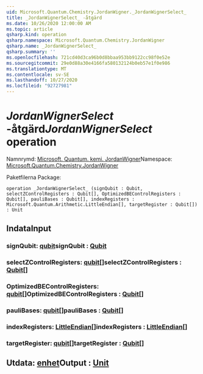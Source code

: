 ```yaml
---
uid: Microsoft.Quantum.Chemistry.JordanWigner._JordanWignerSelect_
title: _JordanWignerSelect_ -åtgärd
ms.date: 10/26/2020 12:00:00 AM
ms.topic: article
qsharp.kind: operation
qsharp.namespace: Microsoft.Quantum.Chemistry.JordanWigner
qsharp.name: _JordanWignerSelect_
qsharp.summary: ''
ms.openlocfilehash: 721cd40d3ca96b0d8bbaa953bb9122cc98f0e52e
ms.sourcegitcommit: 29e0d88a30e4166fa580132124b0eb57e1f0e986
ms.translationtype: MT
ms.contentlocale: sv-SE
ms.lasthandoff: 10/27/2020
ms.locfileid: "92727981"
---
```

# <a name="_jordanwignerselect_-operation"></a><span data-ttu-id="d99a5-102">_JordanWignerSelect_ -åtgärd</span><span class="sxs-lookup"><span data-stu-id="d99a5-102">_JordanWignerSelect_ operation</span></span>

<span data-ttu-id="d99a5-103">Namnrymd: [Microsoft. Quantum. kemi. JordanWigner](xref:Microsoft.Quantum.Chemistry.JordanWigner)</span><span class="sxs-lookup"><span data-stu-id="d99a5-103">Namespace: [Microsoft.Quantum.Chemistry.JordanWigner](xref:Microsoft.Quantum.Chemistry.JordanWigner)</span></span>

<span data-ttu-id="d99a5-104">Paketfilerna [](https://nuget.org/packages/)</span><span class="sxs-lookup"><span data-stu-id="d99a5-104">Package: [](https://nuget.org/packages/)</span></span>




```qsharp
operation _JordanWignerSelect_ (signQubit : Qubit, selectZControlRegisters : Qubit[], OptimizedBEControlRegisters : Qubit[], pauliBases : Qubit[], indexRegisters : Microsoft.Quantum.Arithmetic.LittleEndian[], targetRegister : Qubit[]) : Unit
```


## <a name="input"></a><span data-ttu-id="d99a5-105">Indata</span><span class="sxs-lookup"><span data-stu-id="d99a5-105">Input</span></span>

### <a name="signqubit--qubit"></a><span data-ttu-id="d99a5-106">signQubit: [qubit](xref:microsoft.quantum.lang-ref.qubit)</span><span class="sxs-lookup"><span data-stu-id="d99a5-106">signQubit : [Qubit](xref:microsoft.quantum.lang-ref.qubit)</span></span>




### <a name="selectzcontrolregisters--qubit"></a><span data-ttu-id="d99a5-107">selectZControlRegisters: [qubit](xref:microsoft.quantum.lang-ref.qubit)[]</span><span class="sxs-lookup"><span data-stu-id="d99a5-107">selectZControlRegisters : [Qubit](xref:microsoft.quantum.lang-ref.qubit)[]</span></span>




### <a name="optimizedbecontrolregisters--qubit"></a><span data-ttu-id="d99a5-108">OptimizedBEControlRegisters: [qubit](xref:microsoft.quantum.lang-ref.qubit)[]</span><span class="sxs-lookup"><span data-stu-id="d99a5-108">OptimizedBEControlRegisters : [Qubit](xref:microsoft.quantum.lang-ref.qubit)[]</span></span>




### <a name="paulibases--qubit"></a><span data-ttu-id="d99a5-109">pauliBases: [qubit](xref:microsoft.quantum.lang-ref.qubit)[]</span><span class="sxs-lookup"><span data-stu-id="d99a5-109">pauliBases : [Qubit](xref:microsoft.quantum.lang-ref.qubit)[]</span></span>




### <a name="indexregisters--littleendian"></a><span data-ttu-id="d99a5-110">indexRegisters: [LittleEndian](xref:Microsoft.Quantum.Arithmetic.LittleEndian)[]</span><span class="sxs-lookup"><span data-stu-id="d99a5-110">indexRegisters : [LittleEndian](xref:Microsoft.Quantum.Arithmetic.LittleEndian)[]</span></span>




### <a name="targetregister--qubit"></a><span data-ttu-id="d99a5-111">targetRegister: [qubit](xref:microsoft.quantum.lang-ref.qubit)[]</span><span class="sxs-lookup"><span data-stu-id="d99a5-111">targetRegister : [Qubit](xref:microsoft.quantum.lang-ref.qubit)[]</span></span>





## <a name="output--unit"></a><span data-ttu-id="d99a5-112">Utdata: [enhet](xref:microsoft.quantum.lang-ref.unit)</span><span class="sxs-lookup"><span data-stu-id="d99a5-112">Output : [Unit](xref:microsoft.quantum.lang-ref.unit)</span></span>

